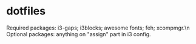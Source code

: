 # dotfiles

Required packages: i3-gaps; i3blocks; awesome fonts; feh; xcompmgr.\n
Optional packages: anything on "assign" part in i3 config.
